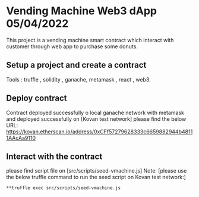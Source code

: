 # Vending Machine Web3 dApp 05/04/2022
This project is a vending machine smart contract which interact with customer through web app to purchase some donuts.
## Setup a project and create a contract
Tools : truffle , solidity , ganache, metamask , react , web3.

## Deploy contract
Contract deployed successfully o local ganache network with metamask and
deployed successfully on [Kovan test network] please find the below URL:
https://kovan.etherscan.io/address/0xCFf57279628333c6659882944b48111AAcAa9110


## Interact with the contract
please find script file on [src/scripts/seed-vmachine.js]
Note: [please use the below truffle command to run the seed script on Kovan test network:]

    **truffle exec src/scripts/seed-vmachine.js

